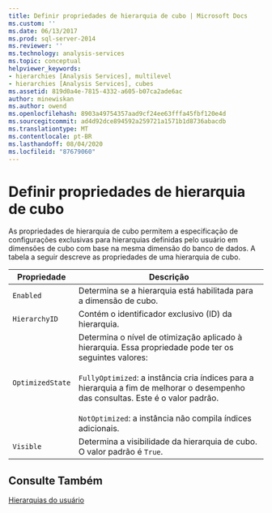 ```yaml
---
title: Definir propriedades de hierarquia de cubo | Microsoft Docs
ms.custom: ''
ms.date: 06/13/2017
ms.prod: sql-server-2014
ms.reviewer: ''
ms.technology: analysis-services
ms.topic: conceptual
helpviewer_keywords:
- hierarchies [Analysis Services], multilevel
- hierarchies [Analysis Services], cubes
ms.assetid: 819d0a4e-7815-4332-a605-b07ca2ade6ac
author: minewiskan
ms.author: owend
ms.openlocfilehash: 8903a49754357aad9cf24ee63fffa45fbf120e4d
ms.sourcegitcommit: ad4d92dce894592a259721a1571b1d8736abacdb
ms.translationtype: MT
ms.contentlocale: pt-BR
ms.lasthandoff: 08/04/2020
ms.locfileid: "87679060"
---
```

# <a name="define-cube-hierarchy-properties"></a>Definir propriedades de hierarquia de cubo
  As propriedades de hierarquia de cubo permitem a especificação de configurações exclusivas para hierarquias definidas pelo usuário em dimensões de cubo com base na mesma dimensão do banco de dados. A tabela a seguir descreve as propriedades de uma hierarquia de cubo.  
  
|Propriedade|Descrição|  
|--------------|-----------------|  
|`Enabled`|Determina se a hierarquia está habilitada para a dimensão de cubo.|  
|`HierarchyID`|Contém o identificador exclusivo (ID) da hierarquia.|  
|`OptimizedState`|Determina o nível de otimização aplicado à hierarquia. Essa propriedade pode ter os seguintes valores:<br /><br /> `FullyOptimized`: a instância cria índices para a hierarquia a fim de melhorar o desempenho das consultas. Este é o valor padrão.<br /><br /> `NotOptimized`: a instância não compila índices adicionais.|  
|`Visible`|Determina a visibilidade da hierarquia de cubo. O valor padrão é `True`.|  
  
## <a name="see-also"></a>Consulte Também  
 [Hierarquias do usuário](../multidimensional-models-olap-logical-dimension-objects/user-hierarchies.md)  
  
  
